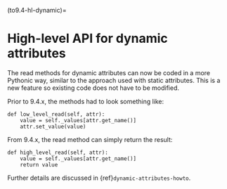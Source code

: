 (to9.4-hl-dynamic)=

# High-level API for dynamic attributes

The read methods for dynamic attributes can now be coded in a
more Pythonic way, similar to the approach used with static attributes.
This is a new feature so existing code does not have to be modified.

Prior to 9.4.x, the methods had to look something like:

```
def low_level_read(self, attr):
    value = self._values[attr.get_name()]
    attr.set_value(value)
```

From 9.4.x, the read method can simply return the result:

```
def high_level_read(self, attr):
    value = self._values[attr.get_name()]
    return value
```

Further details are discussed in {ref}`dynamic-attributes-howto`.
